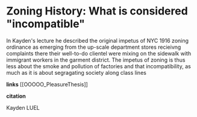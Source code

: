 # Zoning History: What is considered "incompatible"

In Kayden's lecture he described the original impetus of NYC 1916 zoning ordinance as emerging from the up-scale department stores recieivng complaints there their well-to-do clientel were mixing on the sidewalk with immigrant workers in the garment district. The impetus of zoning is thus less about the smoke and pollution of factories and that incompatibility, as much as it is about segragating society along class lines


**links**
[[OOOOO_PleasureThesis]]

**citation**

Kayden LUEL
